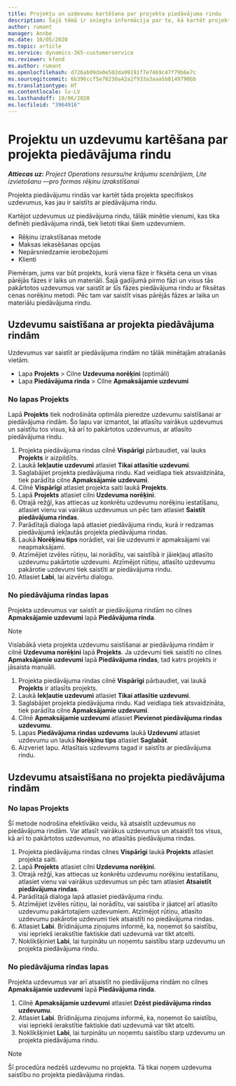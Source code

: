 ```yaml
---
title: Projektu un uzdevumu kartēšana par projekta piedāvājuma rindu
description: Šajā tēmā ir sniegta informācija par to, kā kartēt projektus un uzdevumus uz projekta uzdevuma rindu.
author: rumant
manager: Annbe
ms.date: 10/05/2020
ms.topic: article
ms.service: dynamics-365-customerservice
ms.reviewer: kfend
ms.author: rumant
ms.openlocfilehash: d726ab09da0e502da99191f7e7469c47f79b6e7c
ms.sourcegitcommit: 6b396ccf5e76230a42a2f933a3aaa5b8149790bb
ms.translationtype: HT
ms.contentlocale: lv-LV
ms.lasthandoff: 10/06/2020
ms.locfileid: "3964916"
---
```

# <a name="map-projects-and-tasks-to-a-project-based-quote-line"></a>Projektu un uzdevumu kartēšana par projekta piedāvājuma rindu

_**Attiecas uz:** Project Operations resursu/ne krājumu scenārijiem, Lite izvietošanu —pro formas rēķinu izrakstīšanai_

Projekta piedāvājumu rindās var kartēt tāda projekta specifiskos uzdevumus, kas jau ir saistīts ar piedāvājuma rindu.

Kartējot uzdevumus uz piedāvājuma rindu, tālāk minētie vienumi, kas tika definēti piedāvājuma rindā, tiek lietoti tikai šiem uzdevumiem.

- Rēķinu izrakstīšanas metode
- Maksas iekasēšanas opcijas
- Nepārsniedzamie ierobežojumi
- Klienti

Piemēram, jums var būt projekts, kurā viena fāze ir fiksēta cena un visas pārējās fāzes ir laiks un materiāli. Šajā gadījumā pirmo fāzi un visus tās pakārtotos uzdevumus var saistīt ar šīs fāzes piedāvājuma rindu ar fiksētas cenas norēķinu metodi. Pēc tam var saistīt visas pārējās fāzes ar laika un materiālu piedāvājuma rindu.

## <a name="associate-tasks-to-project-based-quote-lines"></a>Uzdevumu saistīšana ar projekta piedāvājuma rindām

Uzdevumus var saistīt ar piedāvājuma rindām no tālāk minētajām atrašanās vietām.

- Lapa **Projekts** > Cilne **Uzdevuma norēķini** (optimāli)
- Lapa **Piedāvājuma rinda** > Cilne **Apmaksājamie uzdevumi** 

### <a name="from-the-project-page"></a>No lapas Projekts

Lapā **Projekts** tiek nodrošināta optimāla pieredze uzdevumu saistīšanai ar piedāvājuma rindām. Šo lapu var izmantot, lai atlasītu vairākus uzdevumus un saistītu tos visus, kā arī to pakārtotos uzdevumus, ar atlasīto piedāvājuma rindu.

1. Projekta piedāvājuma rindas cilnē **Vispārīgi** pārbaudiet, vai lauks **Projekts** ir aizpildīts.
2. Laukā **Iekļautie uzdevumi** atlasiet **Tikai atlasītie uzdevumi**.
3. Saglabājiet projekta piedāvājuma rindu. Kad veidlapa tiek atsvaidzināta, tiek parādīta cilne **Apmaksājamie uzdevumi**.
4. Cilnē **Vispārīgi** atlasiet projekta saiti laukā **Projekts**.
5. Lapā **Projekts** atlasiet cilni **Uzdevuma norēķini**.
6. Otrajā režģī, kas attiecas uz konkrētu uzdevumu norēķinu iestatīšanu, atlasiet vienu vai vairākus uzdevumus un pēc tam atlasiet **Saistīt piedāvājuma rindas**.
7. Parādītajā dialoga lapā atlasiet piedāvājuma rindu, kurā ir redzamas piedāvājumā iekļautās projekta piedāvājuma rindas.
8. Laukā **Norēķinu tips** norādiet, vai šie uzdevumi ir apmaksājami vai neapmaksājami.
9. Atzīmējiet izvēles rūtiņu, lai norādītu, vai saistībā ir jāiekļauj atlasīto uzdevumu pakārtotie uzdevumi. Atzīmējot rūtiņu, atlasīto uzdevumu pakārotie uzdevumi tiek saistīti ar piedāvājuma rindu.
10. Atlasiet **Labi**, lai aizvērtu dialogu.

### <a name="from-the-quote-line-page"></a>No piedāvājuma rindas lapas

Projekta uzdevumus var saistīt ar piedāvājuma rindām no cilnes **Apmaksājamie uzdevumi** lapā **Piedāvājuma rinda**.

>[!NOTE]
>Vislabākā vieta projekta uzdevumu saistīšanai ar piedāvājuma rindām ir cilnē **Uzdevuma norēķini** lapā **Projekts**. Ja uzdevumi tiek saistīti no cilnes **Apmaksājamie uzdevumi** lapā **Piedāvājuma rindas**, tad katrs projekts ir jāsaista manuāli.

1. Projekta piedāvājuma rindas cilnē **Vispārīgi** pārbaudiet, vai laukā **Projekts** ir atlasīts projekts.
2. Laukā **Iekļautie uzdevumi** atlasiet **Tikai atlasītie uzdevumi**.
3. Saglabājiet projekta piedāvājuma rindu. Kad veidlapa tiek atsvaidzināta, tiek parādīta cilne **Apmaksājamie uzdevumi**.
4. Cilnē **Apmaksājamie uzdevumi** atlasiet **Pievienot piedāvājuma rindas uzdevumu**.
5. Lapas **Piedāvājuma rindas uzdevums** laukā **Uzdevumi** atlasiet uzdevumu un laukā **Norēķinu tips** atlasiet **Saglabāt**. 
6. Aizveriet lapu. Atlasītais uzdevums tagad ir saistīts ar piedāvājuma rindu.

## <a name="disassociate-tasks-from-projectbased-quote-lines"></a>Uzdevumu atsaistīšana no projekta piedāvājuma rindām

### <a name="from-the-project-page"></a>No lapas Projekts

Šī metode nodrošina efektīvāko veidu, kā atsaistīt uzdevumus no piedāvājuma rindām. Var atlasīt vairākus uzdevumus un atsaistīt tos visus, kā arī to pakārtotos uzdevumus, no atlasītās piedāvājuma rindas.

1. Projekta piedāvājuma rindas cilnes **Vispārīgi** laukā **Projekts** atlasiet projekta saiti.
2. Lapā **Projekts** atlasiet cilni **Uzdevuma norēķini**.
3. Otrajā režģī, kas attiecas uz konkrētu uzdevumu norēķinu iestatīšanu, atlasiet vienu vai vairākus uzdevumus un pēc tam atlasiet **Atsaistīt piedāvājuma rindas**.
4. Parādītajā dialoga lapā atlasiet piedāvājuma rindu.
5. Atzīmējiet izvēles rūtiņu, lai norādītu, vai saistība ir jāatceļ arī atlasīto uzdevumu pakārtotajiem uzdevumiem. Atzīmējot rūtiņu, atlasīto uzdevumu pakārotie uzdevumi tiek atsaistīti no piedāvājuma rindas.
6. Atlasiet **Labi**. Brīdinājuma ziņojums informē, ka, noņemot šo saistību, visi iepriekš ierakstītie faktiskie dati uzdevumā var tikt atcelti. 
7. Noklikšķiniet **Labi**, lai turpinātu un noņemtu saistību starp uzdevumu un projekta piedāvājuma rindu.

### <a name="from-the-quote-line-page"></a>No piedāvājuma rindas lapas

Projekta uzdevumus var arī atsaistīt no piedāvājuma rindām no cilnes **Apmaksājamie uzdevumi** lapā **Piedāvājuma rinda**.

1. Cilnē **Apmaksājamie uzdevumi** atlasiet **Dzēst piedāvājuma rindas uzdevumu**.
2. Atlasiet **Labi**. Brīdinājuma ziņojums informē, ka, noņemot šo saistību, visi iepriekš ierakstītie faktiskie dati uzdevumā var tikt atcelti. 
3. Noklikšķiniet **Labi**, lai turpinātu un noņemtu saistību starp uzdevumu un projekta piedāvājuma rindu.

>[!NOTE]
> Šī procedūra nedzēš uzdevumu no projekta. Tā tikai noņem uzdevuma saistību no projekta piedāvājuma rindas.
